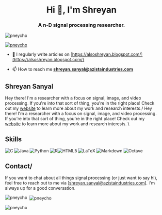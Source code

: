 <h1 align="center">Hi 👋, I'm Shreyan</h1>
<h3 align="center">A n-D signal processing researcher.</h3>

<p align="left"> <img src="https://komarev.com/ghpvc/?username=pneycho&label=Profile%20views&color=0e75b6&style=flat" alt="pneycho" /> </p>

<p align="left"> <a href="https://github.com/ryo-ma/github-profile-trophy"><img src="https://github-profile-trophy.vercel.app/?username=pneycho" alt="pneycho" /></a> </p>

- 📝 I regularly write articles on [https://alsoshreyan.blogspot.com/](https://alsoshreyan.blogspot.com/)

- 📫 How to reach me **shreyan.sanyal@azistaindustries.com**

## Shreyan Sanyal
Hey there! I'm a researcher with a focus on signal, image, and video processing. If you're into that sort of thing, you're in the right place! Check out my [website](https://sites.google.com/view/shreyansanyal/home) to learn more about my work and research interests./
Hey there! I'm a researcher with a focus on signal, image, and video processing. If you're into that sort of thing, you're in the right place! Check out my [website](https://sites.google.com/view/shreyansanyal/home) to learn more about my work and research interests.
\

## Skills
![C](https://img.shields.io/badge/c-%2300599C.svg?style=for-the-badge&logo=c&logoColor=white) ![Java](https://img.shields.io/badge/java-%23ED8B00.svg?style=for-the-badge&logo=java&logoColor=white) ![Python](https://img.shields.io/badge/python-3670A0?style=for-the-badge&logo=python&logoColor=ffdd54) ![R](https://img.shields.io/badge/r-%23276DC3.svg?style=for-the-badge&logo=r&logoColor=white)![HTML5](https://img.shields.io/badge/html5-%23E34F26.svg?style=for-the-badge&logo=html5&logoColor=white) ![LaTeX](https://img.shields.io/badge/latex-%23008080.svg?style=for-the-badge&logo=latex&logoColor=white) ![Markdown](https://img.shields.io/badge/markdown-%23000000.svg?style=for-the-badge&logo=markdown&logoColor=white) ![Octave](https://img.shields.io/badge/OCTAVE-darkblue?style=for-the-badge&logo=octave&logoColor=fcd683) 
## Contact/
If you want to chat about all things signal processing (or just want to say hi), feel free to reach out to me via [shreyan.sanyal@azistaindustries.com]. I'm always up for a good conversation.

<p><img align="left" src="https://github-readme-stats.vercel.app/api/top-langs?username=pneycho&show_icons=true&locale=en&layout=compact" alt="pneycho" /></p>

<p>&nbsp;<img align="center" src="https://github-readme-stats.vercel.app/api?username=pneycho&show_icons=true&locale=en" alt="pneycho" /></p>

<p><img align="center" src="https://github-readme-streak-stats.herokuapp.com/?user=pneycho&" alt="pneycho" /></p>

